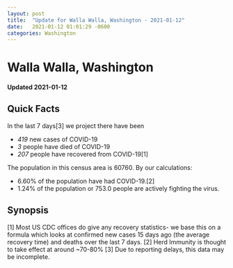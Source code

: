 ```yaml
---
layout: post
title:  "Update for Walla Walla, Washington - 2021-01-12"
date:   2021-01-12 01:01:29 -0600
categories: Washington
---
```


# Walla Walla, Washington
#### Updated 2021-01-12

## Quick Facts

In the last 7 days[3] we project there have been
- *419* new cases of COVID-19
- *3* people have died of COVID-19
- *207* people have recovered from COVID-19[1]

The population in this census area is 60760. By our calculations:
- 6.60% of the population have had COVID-19.[2]
- 1.24% of the population or 753.0 people are actively fighting the virus.

## Synopsis




[1] Most US CDC offices do give any recovery statistics- we base this on a formula which looks at confirmed new cases
15 days ago (the average recovery time) and deaths over the last 7 days.
[2] Herd Immunity is thought to take effect at around ~70-80%
[3] Due to reporting delays, this data may be incomplete. 
    